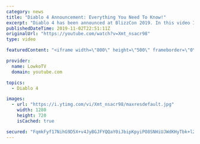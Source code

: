 ```yaml
---
category: news
title: "Diablo 4 Announcement: Everything You Need To Know!"
excerpt: "Diablo 4 has been announced at BlizzCon 2019. In this video I go over everything you need to know about this upcoming Blizzard Entertainment game."
publishedDateTime: 2019-11-02T22:51:11Z
originalUrl: "https://youtube.com/watch?v=Xmt_nsacr98"
type: video

featuredContent: "<iframe width=\"800\" height=\"500\" frameborder=\"0\" src=\"https://www.youtube.com/embed/Xmt_nsacr98\" allow=\"accelerometer; autoplay; encrypted-media; gyroscope; picture-in-picture\" allowfullscreen></iframe>"

provider:
  name: LowkoTV
  domain: youtube.com

topics:
  - Diablo 4

images:
  - url: "https://i.ytimg.com/vi/Xmt_nsacr98/maxresdefault.jpg"
    width: 1280
    height: 720
    isCached: true

secured: "FqmkFyf17NihG9D5X+v4JyBGJFYQQaY0iJbipKpyiPO8SNHiUJWdKHyTbk+l2olvo+oJCFXBMXbgN1pHQoe2/7FiPpoCg1yW2PlS5tfY9YmVmkdhMG5CzEnb5KTAcu3GE0IdXImvDczupHLuEhYubca6oGKek+pKQ/oBVbPFbKkKB3QuGCM8MD/fXcZ780/IkLRcEXb9Z8QawdJ5bZcI02zFZhUzfjGMx+ny4Y5s0e1EdyOBi1l91WJLIirSZOFsc5/Hq8mM4ZbKhmUmRAtYRBiwmm4gcTWxq0cMdzkarDCRu1iIW/XeDKXF7A46XxumxZ0O99g36mCH0eHMfHJ30in5nP/NN6hMGcJ8Nq28QsxXDAncxSWNpWBr36GqmiXvtyvq7h9KnnrzM11HbtOBlij8ql2d70mbi3g9ju91bQCH/zzoVYJ1nwSx5Hsdb263;/tLQwWJM6OxW9VkCY2ustg=="
---
```


